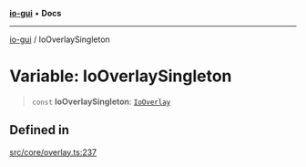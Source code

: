 [**io-gui**](../README.md) • **Docs**

***

[io-gui](../README.md) / IoOverlaySingleton

# Variable: IoOverlaySingleton

> `const` **IoOverlaySingleton**: [`IoOverlay`](../classes/IoOverlay.md)

## Defined in

[src/core/overlay.ts:237](https://github.com/io-gui/io/blob/main/src/core/overlay.ts#L237)
